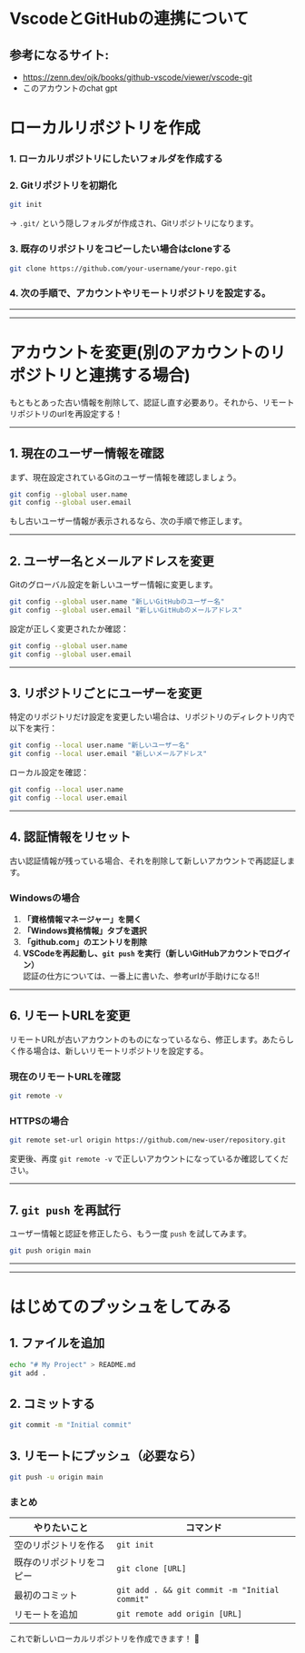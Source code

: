 # VscodeとGitHubの連携について
## 参考になるサイト:  
- https://zenn.dev/ojk/books/github-vscode/viewer/vscode-git  
- このアカウントのchat gpt  

# ローカルリポジトリを作成  
### **1. ローカルリポジトリにしたいフォルダを作成する**
### **2. Gitリポジトリを初期化**  
   ```bash
   git init
   ```
   → `.git/` という隠しフォルダが作成され、Gitリポジトリになります。  

### **3. 既存のリポジトリをコピーしたい場合はcloneする**  
```bash
git clone https://github.com/your-username/your-repo.git
```

### **4. 次の手順で、アカウントやリモートリポジトリを設定する。**  

---
---

# アカウントを変更(別のアカウントのリポジトリと連携する場合)  

もともとあった古い情報を削除して、認証し直す必要あり。それから、リモートリポジトリのurlを再設定する！　　

---

## **1. 現在のユーザー情報を確認**
まず、現在設定されているGitのユーザー情報を確認しましょう。

```bash
git config --global user.name
git config --global user.email
```

もし古いユーザー情報が表示されるなら、次の手順で修正します。

---

## **2. ユーザー名とメールアドレスを変更**
Gitのグローバル設定を新しいユーザー情報に変更します。

```bash
git config --global user.name "新しいGitHubのユーザー名"
git config --global user.email "新しいGitHubのメールアドレス"
```

設定が正しく変更されたか確認：
```bash
git config --global user.name
git config --global user.email
```

---

## **3. リポジトリごとにユーザーを変更**
特定のリポジトリだけ設定を変更したい場合は、リポジトリのディレクトリ内で以下を実行：

```bash
git config --local user.name "新しいユーザー名"
git config --local user.email "新しいメールアドレス"
```

ローカル設定を確認：
```bash
git config --local user.name
git config --local user.email
```

---

## **4. 認証情報をリセット**
古い認証情報が残っている場合、それを削除して新しいアカウントで再認証します。

### **Windowsの場合**
1. **「資格情報マネージャー」を開く**
2. **「Windows資格情報」タブを選択**
3. **「github.com」のエントリを削除**
4. **VSCodeを再起動し、`git push` を実行（新しいGitHubアカウントでログイン）**  
認証の仕方については、一番上に書いた、参考urlが手助けになる!!  

---

## **6. リモートURLを変更**
リモートURLが古いアカウントのものになっているなら、修正します。あたらしく作る場合は、新しいリモートリポジトリを設定する。

### **現在のリモートURLを確認**
```bash
git remote -v
```

### **HTTPSの場合**
```bash
git remote set-url origin https://github.com/new-user/repository.git
```

変更後、再度 `git remote -v` で正しいアカウントになっているか確認してください。

---

## **7. `git push` を再試行**
ユーザー情報と認証を修正したら、もう一度 `push` を試してみます。

```bash
git push origin main
```
---
---
# はじめてのプッシュをしてみる
## 1. **ファイルを追加**
   ```bash
   echo "# My Project" > README.md
   git add .
   ```
## 2. **コミットする**
   ```bash
   git commit -m "Initial commit"
   ```
## 3. **リモートにプッシュ（必要なら）**
   ```bash
   git push -u origin main
   ```


### **まとめ**
| やりたいこと | コマンド |
|-------------|---------|
| 空のリポジトリを作る | `git init` |
| 既存のリポジトリをコピー | `git clone [URL]` |
| 最初のコミット | `git add . && git commit -m "Initial commit"` |
| リモートを追加 | `git remote add origin [URL]` |

これで新しいローカルリポジトリを作成できます！ 🚀
